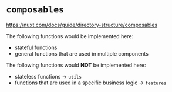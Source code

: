 # `composables`

https://nuxt.com/docs/guide/directory-structure/composables

The following functions would be implemented here:

- stateful functions
- general functions that are used in multiple components

The following functions would **NOT** be implemented here:
- stateless functions → `utils`
- functions that are used in a specific business logic → `features`